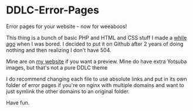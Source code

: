 # DDLC-Error-Pages
Error pages for your website - now for weeaboos!

This thing is a bunch of basic PHP and HTML and CSS stuff I made a [while ago](https://www.reddit.com/r/DDLC/comments/9jyogm/ddlc_website_error_pages/) when I was bored. I decided to put it on Github after 2 years of doing nothing and then realizing I don't have 504.

Mine are on [my website](https://www.nqind.com/err/404.php) if you want a preview. Mine do have extra Yotsuba images, but that's not a pure DDLC theme

I do recommend changing each file to use absolute links and put in its own folder of error pages if you're on nginx with multiple domains and want to just symlink the other domains to an original folder.

Have fun.

